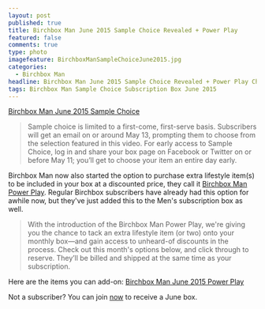 ```yaml
---
layout: post
published: true
title: Birchbox Man June 2015 Sample Choice Revealed + Power Play
featured: false
comments: true
type: photo
imagefeature: BirchboxManSampleChoiceJune2015.jpg
categories: 
  - Birchbox Man
headline: Birchbox Man June 2015 Sample Choice Revealed + Power Play Choices
tags: Birchbox Man Sample Choice Subscription Box June 2015
---
```


[Birchbox Man June 2015 Sample Choice](/images/BirchboxManSampleChoiceJune2015.jpg)

> Sample choice is limited to a first-come, first-serve basis. Subscribers will get an email on or around May 13, prompting them to choose from the selection featured in this video. For early access to Sample Choice, log in and share your box page on Facebook or Twitter on or before May 11; you’ll get to choose your item an entire day early.

Birchbox Man now also started the option to purchase extra lifestyle item(s) to be included in your box at a discounted price, they call it [Birchbox Man Power Play](https://www.birchbox.com/men/promo/birchbox-man-power-play). Regular Birchbox subscribers have already had this option for awhile now, but they've just added this to the Men's subscription box as well.

> With the introduction of the Birchbox Man Power Play, we're giving you the chance to tack an extra lifestyle item (or two) onto your monthly box—and gain access to unheard-of discounts in the process. Check out this month's options below, and click through to reserve. They’ll be billed and shipped at the same time as your subscription.

Here are the items you can add-on:
[Birchbox Man June 2015 Power Play](/images/BirchboxManPowerPlayJune2015.jpg)


Not a subscriber? You can join [now](https://www.birchbox.com/invite/whatsupmailbox) to receive a June box.

